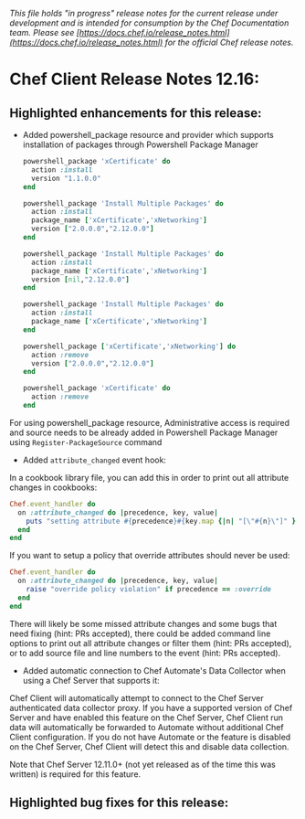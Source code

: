 *This file holds "in progress" release notes for the current release under development and is intended for consumption by the Chef Documentation team.
Please see [https://docs.chef.io/release_notes.html](https://docs.chef.io/release_notes.html) for the official Chef release notes.*

# Chef Client Release Notes 12.16:

## Highlighted enhancements for this release:

* Added powershell_package resource and provider which supports installation of packages through Powershell Package Manager

  ```ruby
  powershell_package 'xCertificate' do
    action :install
    version "1.1.0.0"
  end

  powershell_package 'Install Multiple Packages' do
    action :install
    package_name ['xCertificate','xNetworking']
    version ["2.0.0.0","2.12.0.0"]
  end

  powershell_package 'Install Multiple Packages' do
    action :install
    package_name ['xCertificate','xNetworking']
    version [nil,"2.12.0.0"]
  end

  powershell_package 'Install Multiple Packages' do
    action :install
    package_name ['xCertificate','xNetworking']
  end

  powershell_package ['xCertificate','xNetworking'] do
    action :remove
    version ["2.0.0.0","2.12.0.0"]
  end

  powershell_package 'xCertificate' do
    action :remove
  end
  ```

For using powershell_package resource, Administrative access is required and source needs to be already added in Powershell Package Manager using `Register-PackageSource` command

* Added `attribute_changed` event hook:

In a cookbook library file, you can add this in order to print out all attribute changes in cookbooks:

```ruby
Chef.event_handler do
  on :attribute_changed do |precedence, key, value|
    puts "setting attribute #{precedence}#{key.map {|n| "[\"#{n}\"]" }.join} = #{value}"
  end
end
```

If you want to setup a policy that override attributes should never be used:

```ruby
Chef.event_handler do
  on :attribute_changed do |precedence, key, value|
    raise "override policy violation" if precedence == :override
  end
end
```

There will likely be some missed attribute changes and some bugs that need fixing (hint: PRs accepted), there could be
added command line options to print out all attribute changes or filter them (hint: PRs accepted), or to add source
file and line numbers to the event (hint: PRs accepted).

* Added automatic connection to Chef Automate's Data Collector when
  using a Chef Server that supports it:

Chef Client will automatically attempt to connect to the Chef Server
authenticated data collector proxy. If you have a supported version of
Chef Server and have enabled this feature on the Chef Server, Chef
Client run data will automatically be forwarded to Automate without
additional Chef Client configuration. If you do not have Automate or the
feature is disabled on the Chef Server, Chef Client will detect this and
disable data collection.

Note that Chef Server 12.11.0+ (not yet released as of the time this was
written) is required for this feature.

## Highlighted bug fixes for this release:


